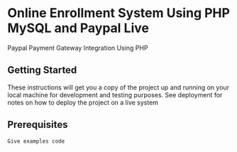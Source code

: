 # Online Enrollment System Using PHP MySQL and Paypal Live

Paypal Payment Gateway Integration Using PHP

## Getting Started

These instructions will get you a copy of the project up and running on your local machine for development and testing purposes. See deployment for notes on how to deploy the project on a live system

## Prerequisites

```
Give examples code
```